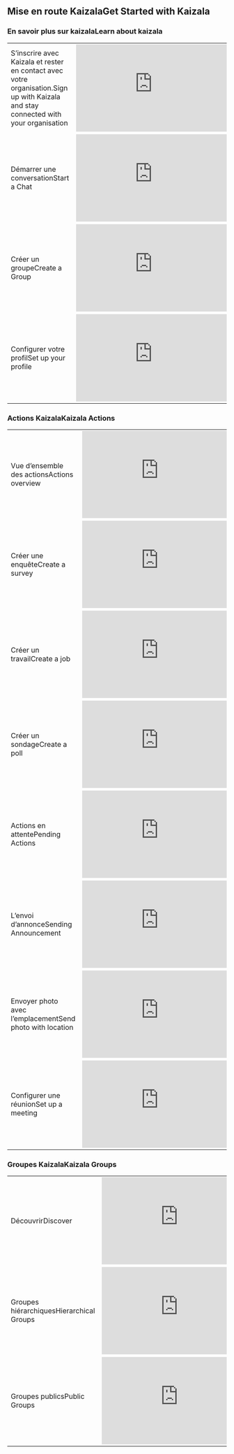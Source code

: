 ## <a name="get-started-with-kaizala"></a><span data-ttu-id="6c75d-101">Mise en route Kaizala</span><span class="sxs-lookup"><span data-stu-id="6c75d-101">Get Started with Kaizala</span></span>

### <a name="learn-about-kaizala"></a><span data-ttu-id="6c75d-102">En savoir plus sur kaizala</span><span class="sxs-lookup"><span data-stu-id="6c75d-102">Learn about kaizala</span></span>
|  |  |
|---------|---------|
| <span data-ttu-id="6c75d-103">S’inscrire avec Kaizala et rester en contact avec votre organisation.</span><span class="sxs-lookup"><span data-stu-id="6c75d-103">Sign up with Kaizala and stay connected with your organisation</span></span>   | <iframe width="350" height="200" src="https://www.youtube.com/embed/JrSYq8KRYP4" frameborder="0" allowfullscreen></iframe>   |
| <span data-ttu-id="6c75d-104">Démarrer une conversation</span><span class="sxs-lookup"><span data-stu-id="6c75d-104">Start a Chat</span></span> | <iframe width="350" height="200" src="https://www.youtube.com/embed/1uvTGnOnh2o" frameborder="0" allowfullscreen></iframe>   |
| <span data-ttu-id="6c75d-105">Créer un groupe</span><span class="sxs-lookup"><span data-stu-id="6c75d-105">Create a Group</span></span> | <iframe width="350" height="200" src="https://www.youtube.com/embed/-g7hbbchBO4" frameborder="0" allowfullscreen></iframe>   |
| <span data-ttu-id="6c75d-106">Configurer votre profil</span><span class="sxs-lookup"><span data-stu-id="6c75d-106">Set up your profile</span></span> |  <iframe width="350" height="200" src="https://www.youtube.com/embed/4ceQhUhyIK0" frameborder="0" allowfullscreen></iframe>   |
### <a name="kaizala-actions"></a><span data-ttu-id="6c75d-107">Actions Kaizala</span><span class="sxs-lookup"><span data-stu-id="6c75d-107">Kaizala Actions</span></span>
|  |  |
|---------|---------|
| <span data-ttu-id="6c75d-108">Vue d’ensemble des actions</span><span class="sxs-lookup"><span data-stu-id="6c75d-108">Actions overview</span></span> | <iframe width="350" height="200" src="https://www.youtube.com/embed/Rht_yThaPf4" frameborder="0" allowfullscreen></iframe>  |
| <span data-ttu-id="6c75d-109">Créer une enquête</span><span class="sxs-lookup"><span data-stu-id="6c75d-109">Create a survey</span></span> | <iframe width="350" height="200" src="https://www.youtube.com/embed/-njHV3Ze3pg" frameborder="0" allowfullscreen></iframe>     | 
| <span data-ttu-id="6c75d-110">Créer un travail</span><span class="sxs-lookup"><span data-stu-id="6c75d-110">Create a job</span></span> | <iframe width="350" height="200" src="https://www.youtube.com/embed/Qrk2amE1jbk" frameborder="0" allowfullscreen></iframe>     | 
| <span data-ttu-id="6c75d-111">Créer un sondage</span><span class="sxs-lookup"><span data-stu-id="6c75d-111">Create a poll</span></span> | <iframe width="350" height="200" src="https://www.youtube.com/embed/Z-9lSaTImGw" frameborder="0" allowfullscreen></iframe>     |
| <span data-ttu-id="6c75d-112">Actions en attente</span><span class="sxs-lookup"><span data-stu-id="6c75d-112">Pending Actions</span></span> | <iframe width="350" height="200" src="https://www.youtube.com/embed/CcbQJpMVSo4" frameborder="0" allowfullscreen></iframe>     |
| <span data-ttu-id="6c75d-113">L’envoi d’annonce</span><span class="sxs-lookup"><span data-stu-id="6c75d-113">Sending Announcement</span></span> | <iframe width="350" height="200" src="https://www.youtube.com/embed/7YaRPVj45v0" frameborder="0" allowfullscreen></iframe>     |
| <span data-ttu-id="6c75d-114">Envoyer photo avec l’emplacement</span><span class="sxs-lookup"><span data-stu-id="6c75d-114">Send photo with location</span></span> | <iframe width="350" height="200" src="https://www.youtube.com/embed/OIh93F5ivL8" frameborder="0" allowfullscreen></iframe>     |
| <span data-ttu-id="6c75d-115">Configurer une réunion</span><span class="sxs-lookup"><span data-stu-id="6c75d-115">Set up a meeting</span></span> | <iframe width="350" height="200" src="https://www.youtube.com/embed/T-5CIL4thvs" frameborder="0" allowfullscreen></iframe>     |
### <a name="kaizala-groups"></a><span data-ttu-id="6c75d-116">Groupes Kaizala</span><span class="sxs-lookup"><span data-stu-id="6c75d-116">Kaizala Groups</span></span>
|  |  |
|---------|---------|
| <span data-ttu-id="6c75d-117">Découvrir</span><span class="sxs-lookup"><span data-stu-id="6c75d-117">Discover</span></span> | <iframe width="350" height="200" src="https://www.youtube.com/embed/9jpiqkOqWoc" frameborder="0" allowfullscreen></iframe>     |
| <span data-ttu-id="6c75d-118">Groupes hiérarchiques</span><span class="sxs-lookup"><span data-stu-id="6c75d-118">Hierarchical Groups</span></span> | <iframe width="350" height="200" src="https://www.youtube.com/embed/lztv-ei4jXQ" frameborder="0" allowfullscreen></iframe>     |
| <span data-ttu-id="6c75d-119">Groupes publics</span><span class="sxs-lookup"><span data-stu-id="6c75d-119">Public Groups</span></span> | <iframe width="350" height="200" src="https://www.youtube.com/embed/3xnI5pzQ7rU" frameborder="0" allowfullscreen></iframe>     |
